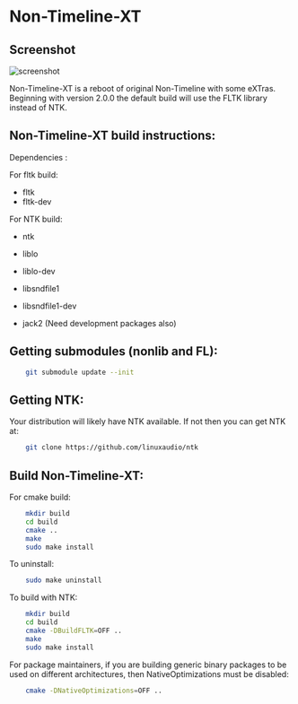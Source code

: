 Non-Timeline-XT
===============

Screenshot
----------

![screenshot](https://raw.github.com/Stazed/non-timeline-xt/main/timeline/doc/non-timeline-xt-2.0.0.png "Non-Timeline-XT Release 2.0.0")


Non-Timeline-XT is a reboot of original Non-Timeline with some eXTras. Beginning with version 2.0.0 the default build will use the FLTK library instead of NTK.


Non-Timeline-XT build instructions:
--------------------------------

Dependencies :

For fltk build:
* fltk
* fltk-dev

For NTK build:
* ntk


* liblo
* liblo-dev
* libsndfile1
* libsndfile1-dev
* jack2       (Need development packages also)

Getting submodules (nonlib and FL):
---------------

```bash
    git submodule update --init
```

Getting NTK:
------------

Your distribution will likely have NTK available. If not then you can get NTK at:

```bash
    git clone https://github.com/linuxaudio/ntk
```

Build Non-Timeline-XT:
-------------------

For cmake build:

```bash
    mkdir build
    cd build
    cmake ..
    make
    sudo make install
```

To uninstall:

```bash
    sudo make uninstall
```

To build with NTK:
```bash
    mkdir build
    cd build
    cmake -DBuildFLTK=OFF ..
    make
    sudo make install
```

For package maintainers, if you are building generic binary packages to be used on different architectures,
then NativeOptimizations must be disabled:

```bash
    cmake -DNativeOptimizations=OFF ..
```
